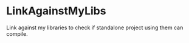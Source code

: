 # LinkAgainstMyLibs

Link against my libraries to check if standalone project using them can compile. 
